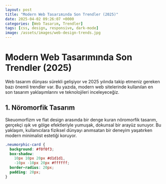 ```yaml
---
layout: post
title: "Modern Web Tasarımında Son Trendler (2025)"
date: 2025-04-02 09:26:07 +0000
categories: [Web Tasarım, Trendler]
tags: [css, design, responsive, dark-mode]
image: /assets/images/web-design-trends.jpg
---
```


# Modern Web Tasarımında Son Trendler (2025)

Web tasarım dünyası sürekli gelişiyor ve 2025 yılında takip etmeniz gereken bazı önemli trendler var. Bu yazıda, modern web sitelerinde kullanılan en son tasarım yaklaşımlarını ve teknolojileri inceleyeceğiz.

## 1. Nöromorfik Tasarım

Skeuomorfizm ve flat design arasında bir denge kuran nöromorfik tasarım, gerçekçi ışık ve gölge efektleriyle yumuşak, dokunsal bir arayüz sunuyor. Bu yaklaşım, kullanıcılara fiziksel dünyayı anımsatan bir deneyim yaşatırken modern minimalist estetiği koruyor.

```css
.neumorphic-card {
  background: #f0f0f3;
  box-shadow: 
    10px 10px 20px #d1d1d1,
    -10px -10px 20px #ffffff;
  border-radius: 20px;
  padding: 20px;
}
